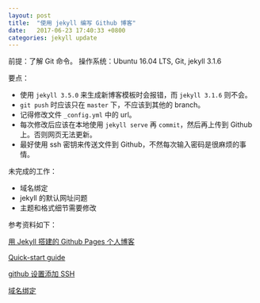 ```yaml
---
layout: post
title:  "使用 jekyll 编写 Github 博客"
date:   2017-06-23 17:40:33 +0800
categories: jekyll update
---
```

前提：了解 Git 命令。
操作系统：Ubuntu 16.04 LTS, Git, jekyll 3.1.6

要点：

* 使用 `jekyll 3.5.0` 来生成新博客模板时会报错，而 `jekyll 3.1.6` 则不会。
* `git push` 时应该只在 `master` 下，不应该到其他的 branch。
* 记得修改文件 `_config.yml` 中的 url。
* 每次修改后应该在本地使用 `jekyll serve` 再 `commit`，然后再上传到 Github 上。否则网页无法更新。
* 最好使用 ssh 密钥来传送文件到 Github，不然每次输入密码是很麻烦的事情。

未完成的工作：

* 域名绑定
* jekyll 的默认网址问题
* 主题和格式细节需要修改

参考资料如下：

[用 Jekyll 搭建的 Github Pages 个人博客](http://www.jianshu.com/p/88c9e72978b4)

[Quick-start guide](https://jekyllrb.com/docs/quickstart/)

[github 设置添加 SSH](https://www.cnblogs.com/ayseeing/p/3572582.html)

[域名绑定](https://help.github.com/articles/setting-up-an-apex-domain/)


